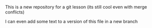 This is a new repository for a git lesson (its still cool even with merge conflicts)

I can even add some text to a version of this file in a new branch
